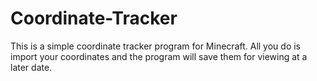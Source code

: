 # Coordinate-Tracker
This is a simple coordinate tracker program for Minecraft. All you do is import your coordinates and the program will save them for viewing at a later date.
